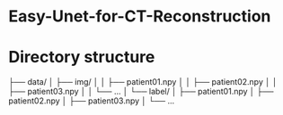 # Easy-Unet-for-CT-Reconstruction

# Directory structure
├── data/
│   ├── img/
│   │   ├── patient01.npy
│   │   ├── patient02.npy
│   │   ├── patient03.npy
│   │   └── ...
│   └── label/
│       ├── patient01.npy
│       ├── patient02.npy
│       ├── patient03.npy
│       └── ...
